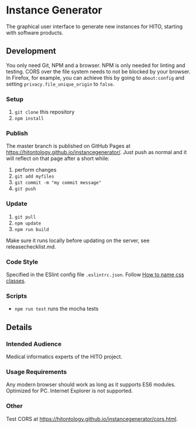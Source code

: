 # Instance Generator

The graphical user interface to generate new instances for HITO, starting with software products.

## Development
You only need Git, NPM and a browser. NPM is only needed for linting and testing. CORS over the file system needs to not be blocked by your browser. In Firefox, for example, you can achieve this by going to `about:config` and setting `privacy.file_unique_origin` to `false`.

### Setup
1. `git clone` this repository
2. `npm install`

### Publish
The master branch is published on GitHub Pages at <https://hitontology.github.io/instancegenerator/>.
Just push as normal and it will reflect on that page after a short while:

1. perform changes
2. `git add myfiles`
3. `git commit -m "my commit message"`
4. `git push`

### Update

1. `git pull`
2. `npm update`
3. `npm run build`

Make sure it runs locally before updating on the server, see releasechecklist.md.

### Code Style
Specified in the ESlint config file `.eslintrc.json`.
Follow [How to name css classes](http://bdavidxyz.com/blog/how-to-name-css-classes/).

### Scripts
* `npm run test` runs the mocha tests

## Details
### Intended Audience
Medical informatics experts of the HITO project.

### Usage Requirements
Any modern browser should work as long as it supports ES6 modules. Optimized for PC. Internet Explorer is not supported.

### Other
Test CORS at https://hitontology.github.io/instancegenerator/cors.html.
